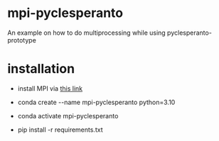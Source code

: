 # mpi-pyclesperanto
An example on how to do multiprocessing while using pyclesperanto-prototype

# installation
- install MPI via [this link](https://www.microsoft.com/en-us/download/details.aspx?id=57467)

- conda create --name mpi-pyclesperanto python=3.10
- conda activate mpi-pyclesperanto
- pip install -r requirements.txt

